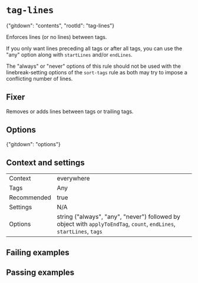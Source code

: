 # `tag-lines`

{"gitdown": "contents", "rootId": "tag-lines"}

Enforces lines (or no lines) between tags.

If you only want lines preceding all tags or after all tags, you can use
the "any" option along with `startLines` and/or `endLines`.

The "always" or "never" options of this rule should not
be used with the linebreak-setting options of the `sort-tags` rule as both
may try to impose a conflicting number of lines.

## Fixer

Removes or adds lines between tags or trailing tags.

## Options

{"gitdown": "options"}

## Context and settings

|||
|---|---|
|Context|everywhere|
|Tags|Any|
|Recommended|true|
|Settings|N/A|
|Options|string ("always", "any", "never") followed by object with `applyToEndTag`, `count`, `endLines`, `startLines`, `tags`|

## Failing examples

<!-- assertions-failing tagLines -->

## Passing examples

<!-- assertions-passing tagLines -->
